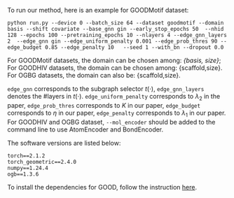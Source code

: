 To run our method, here is an example for GOODMotif dataset:

```
python run.py --device 0 --batch_size 64 --dataset goodmotif --domain basis --shift covariate --base_gnn gin --early_stop_epochs 50  --nhid 128 --epochs 100 --pretraining_epochs 10 --nlayers 4 --edge_gnn_layers 2  --edge_gnn gin --edge_uniform_penalty 0.001 --edge_prob_thres 90 --edge_budget 0.85 --edge_penalty 10   --seed 1 --with_bn --dropout 0.0
```

For GOODMotif datasets, the domain can be chosen among: _{basis, size}_; For GOODHIV datasets, the domain can be chosen among: {scaffold,size}. For OGBG datasets, the domain can also be: {scaffold,size}.


`edge_gnn` corresponds to the subgraph selector $t(\cdot)$, `edge_gnn_layers` denotes the #layers in $t(\cdot)$. `edge_uniform_penalty`  corresponds to $\lambda_2$ in the paper, `edge_prob_thres`  corresponds to $K$ in our paper, `edge_budget` corresponds to $\eta$ in our paper, `edge_penalty`  corresponds to $\lambda_1$ in our paper. For GOODHIV and OGBG dataset, `--mol_encoder` should be added to the command line to use AtomEncoder and BondEncoder.

The software versions are listed below:

```
torch==2.1.2
torch_geometric==2.4.0
numpy==1.24.4
ogb==1.3.6
```

To install the dependencies for GOOD, follow the instruction [here](https://good.readthedocs.io/en/latest/installation.html).

